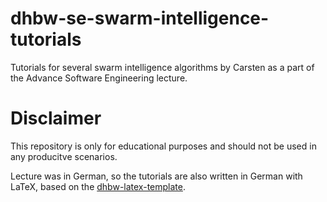 # dhbw-se-swarm-intelligence-tutorials

Tutorials for several swarm intelligence algorithms by Carsten as a part of the
Advance Software Engineering lecture.

# Disclaimer

This repository is only for educational purposes and should not be used in any
producitve scenarios.

Lecture was in German, so the tutorials are also written in German with LaTeX,
based on the [dhbw-latex-template][link].

[link]: https://github.com/dateiexplorer/dhbw-latex-template
